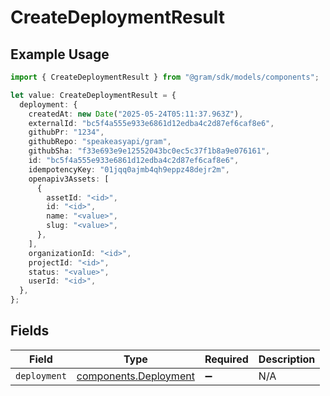 # CreateDeploymentResult

## Example Usage

```typescript
import { CreateDeploymentResult } from "@gram/sdk/models/components";

let value: CreateDeploymentResult = {
  deployment: {
    createdAt: new Date("2025-05-24T05:11:37.963Z"),
    externalId: "bc5f4a555e933e6861d12edba4c2d87ef6caf8e6",
    githubPr: "1234",
    githubRepo: "speakeasyapi/gram",
    githubSha: "f33e693e9e12552043bc0ec5c37f1b8a9e076161",
    id: "bc5f4a555e933e6861d12edba4c2d87ef6caf8e6",
    idempotencyKey: "01jqq0ajmb4qh9eppz48dejr2m",
    openapiv3Assets: [
      {
        assetId: "<id>",
        id: "<id>",
        name: "<value>",
        slug: "<value>",
      },
    ],
    organizationId: "<id>",
    projectId: "<id>",
    status: "<value>",
    userId: "<id>",
  },
};
```

## Fields

| Field                                                          | Type                                                           | Required                                                       | Description                                                    |
| -------------------------------------------------------------- | -------------------------------------------------------------- | -------------------------------------------------------------- | -------------------------------------------------------------- |
| `deployment`                                                   | [components.Deployment](../../models/components/deployment.md) | :heavy_minus_sign:                                             | N/A                                                            |